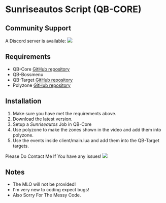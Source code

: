 # Sunriseautos Script (QB-CORE)

## Community Support
A Discord server is available: [![](https://discordapp.com/api/guilds/361144123681538060/widget.png)](https://discord.gg/feCX6gQ2pf)

## Requirements
- QB-Core [GitHub repository](https://github.com/qbcore-framework/qb-core)
- QB-Bossmenu 
- QB-Target [GitHub repository](https://github.com/qbcore-framework/qb-target)
- Polyzone [GitHub repository](https://github.com/mkafrin/PolyZone)

## Installation
1. Make sure you have met the requirements above.
2. Download the latest version.
3. Setup a *Sunriseautos* Job in QB-Core
4. Use polyzone to make the zones shown in the video and add them into polyzone.
5. Use the events inside client/main.lua and add them into the QB-Target targets.

Please Do Contact Me If You have any issues! [![](https://discordapp.com/api/guilds/361144123681538060/widget.png)](https://discord.gg/feCX6gQ2pf)

## Notes
- The MLO will not be provided!
- I'm very new to coding expect bugs!
- Also Sorry For The Messy Code.
